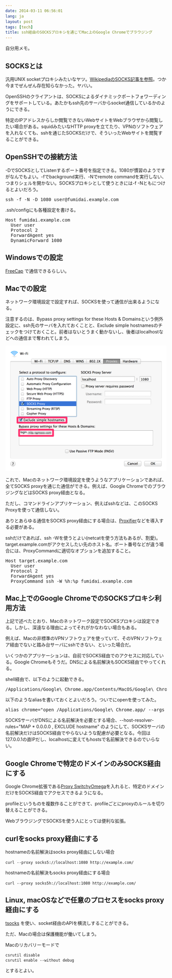 ```yaml
---
date: 2014-03-11 06:56:01
lang: ja
layout: post
tags: [tech]
title: ssh経由のSOCKSプロキシを通じてMac上のGoogle Chromeでブラウジング
---
```

自分用メモ。

## SOCKSとは

汎用UNIX socketプロキシみたいなヤツ。[WikipediaのSOCKS記事を参照](http://ja.wikipedia.org/wiki/SOCKS)。つか今までぜんぜん存在知らなかった。ヤバい。

OpenSSHのクライアントは、SOCKSによるダイナミックポートフォワーディングをサポートしている。あたかもssh先のサーバからsocket通信しているかのようにできる。

特定のIPアドレスからしか閲覧できないWebサイトをWebブラウザから閲覧したい場合がある。squidみたいなHTTP proxyを立てたり、VPNのソフトウェアを入れなくても、sshを通じたSOCKSだけで、そういったWebサイトを閲覧することができる。

## OpenSSHでの接続方法

-DでSOCKSとしてListenするポート番号を指定できる。1080が慣習のようですがなんでもよい。-fでbackground実行、-Nでremote commandを実行しない、つまりシェルを開かない。SOCKSプロキシとして使うときには-f -Nともにつけるとよいだろう。

<pre class="prettyprint">
ssh -f -N -D 1080 user@fumidai.example.com
</pre>

.ssh/configにも各種設定を書ける。

<pre class="prettyprint">
Host fumidai.example.com
  User user
  Protocol 2
  ForwardAgent yes
  DynamicForward 1080
</pre>

## Windowsでの設定

[FreeCap](http://www.freecap.ru/eng/) で通信できるらしい。

## Macでの設定

ネットワーク環境設定で設定すれば、SOCKSを使って通信が出来るようになる。

注意するのは、Bypass proxy settings for these Hosts & Domainsという例外設定に、ssh先のサーバを入れておくことと、Exclude simple hostnamesのチェックをつけておくこと。前者はないとうまく動かないし、後者はlocalhostなどへの通信まで奪われてしまう。

![Macのネットワーク環境設定におけるSOCKS Proxyの設定](/assets/images/entry/2014-03-11/mac_socks_proxy.png)

これで、Macのネットワーク環境設定を使うようなアプリケーションであれば、全てSOCKS proxyを通じた通信ができる。例えば、Google ChromeでのブラウジングなどはSOCKS proxy経由となる。

ただし、コマンドラインアプリケーション、例えばsshなどは、このSOCKS Proxyを使って通信しない。

ありとあらゆる通信をSOCKS proxy経由にする場合は、[Proxifier](http://www.proxifier.com/mac/)などを導入する必要がある。

sshだけであれば、ssh -Wを使うとよい(netcatを使う方法もあるが、割愛)。target.example.comがアクセスしたい先のホスト名。ポート番号などが違う場合には、ProxyCommandに適切なオプションを追加すること。

<pre class="prettyprint">
Host target.example.com
  User user
  Protocol 2
  ForwardAgent yes
  ProxyCommand ssh -W %h:%p fumidai.example.com
</pre>

## Mac上でのGoogle ChromeでのSOCKSプロキシ利用方法

上記で述べたとおり、Macのネットワーク設定でSOCKSプロキシは設定できる。しかし、深遠なる理由によってそれがかなわない場合もある。

例えば、Macの非標準のVPNソフトウェアを使っていて、そのVPNソフトウェア経由でないと踏み台サーバにsshできない、といった場合だ。

いくつかのアプリケーションは、自前でSOCKS経由でのアクセスに対応している。Google Chromeもそうだ。DNSによる名前解決もSOCKS経由でやってくれる。

shell経由で、以下のように起動できる。

<pre class="prettyprint">
/Applications/Google\ Chrome.app/Contents/MacOS/Google\ Chrome --proxy-server="socks5://127.0.0.1:1080" &
</pre>

以下のようなaliasを書いておくとよいだろう。ついでにopenを使ってみた。

<pre class="prettyprint">
alias chrome="open /Applications/Google\ Chrome.app/ --args --proxy-server=\"socks5://127.0.0.1:1080\""
</pre>

SOCKSサーバがDNSによる名前解決を必要とする場合、--host-resolver-rules="MAP * 0.0.0.0 , EXCLUDE hostname" のようにして、SOCKSサーバの名前解決だけはSOCKS経由でやらないような配慮が必要となる。今回は127.0.0.1の直IPだし、localhostに変えてもhostsで名前解決できるのでいらない。

## Google Chromeで特定のドメインのみSOCKS経由にする

Google Chrome拡張である[Proxy SwitchyOmega](https://chrome.google.com/webstore/detail/proxy-switchyomega/padekgcemlokbadohgkifijomclgjgif?hl=ja)を入れると、特定のドメインだけをSOCKS経由でアクセスできるようになる。

profileというものを複数作ることができて、profileごとにproxyのルールを切り替えることができる。

WebブラウジングでSOCKSを使う人にとっては便利な拡張。

## curlをsocks proxy経由にする

hostnameの名前解決はsocks proxy経由にしない場合

`curl --proxy socks5://localhost:1080 http://example.com/`

hostnameの名前解決もsocks proxy経由にする場合

`curl --proxy socks5h://localhost:1080 http://example.com/`

## Linux, macOSなどで任意のプロセスをsocks proxy経由にする

[tsocks](http://tsocks.sourceforge.net/) を使い、socket経由のAPIを横流しすることができる。

ただ、Macの場合は保護機能が働いてしまう。

Macのリカバリーモードで

```
csrutil disable
csrutil enable --without debug
```

とするとよい。
